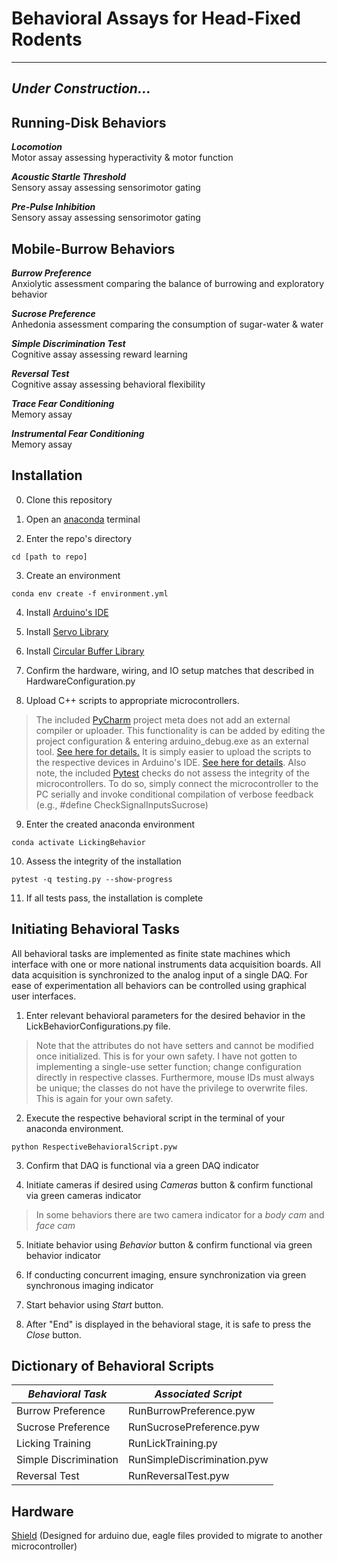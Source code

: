 # Behavioral Assays for Head-Fixed Rodents
---
##    

## **_Under Construction..._**

## Running-Disk Behaviors

**_Locomotion_**     
Motor assay assessing hyperactivity & motor function

**_Acoustic Startle Threshold_**      
Sensory assay assessing sensorimotor gating

**_Pre-Pulse Inhibition_**      
Sensory assay assessing sensorimotor gating

## Mobile-Burrow Behaviors      

**_Burrow Preference_**      
Anxiolytic assessment comparing the balance of burrowing and exploratory behavior

**_Sucrose Preference_**      
Anhedonia assessment comparing the consumption of sugar-water & water     

**_Simple Discrimination Test_**      
Cognitive assay assessing reward learning     

**_Reversal Test_**     
Cognitive assay assessing behavioral flexibility

**_Trace Fear Conditioning_**       
Memory assay        

**_Instrumental Fear Conditioning_**        
Memory assay        

## Installation     
0. Clone this repository  


1. Open an [anaconda](https://www.anaconda.com/) terminal  

2. Enter the repo's directory    

```
cd [path to repo]
```

3. Create an environment

```
conda env create -f environment.yml      
```

4. Install [Arduino's IDE](https://www.arduino.cc/en/software)      

5. Install [Servo Library](https://www.arduino.cc/reference/en/libraries/servo/)

6. Install [Circular Buffer Library](https://www.arduino.cc/reference/en/libraries/circularbuffer/)

7. Confirm the hardware, wiring, and IO setup matches that described in HardwareConfiguration.py      

8. Upload C++ scripts to appropriate microcontrollers.    
> The included [PyCharm](https://www.jetbrains.com/pycharm/) project meta does not add an external compiler or uploader. This functionality is can be added by editing the project configuration & entering arduino_debug.exe as an external tool. [See here for details.](https://samclane.dev/Pycharm-Arduino/) It is simply easier to upload the scripts to the respective devices in Arduino's IDE. [See here for details](https://support.arduino.cc/hc/en-us/articles/4733418441116-Upload-a-sketch-in-Arduino-IDE). Also note, the included [Pytest](https://docs.pytest.org/en/7.1.x/) checks do not assess the integrity of the microcontrollers. To do so, simply connect the microcontroller to the PC serially and invoke conditional compilation of verbose feedback (e.g., #define CheckSignalInputsSucrose)   

9. Enter the created anaconda environment     

```
conda activate LickingBehavior
```

10. Assess the integrity of the installation      

```
pytest -q testing.py --show-progress
```

11. If all tests pass, the installation is complete      

## Initiating Behavioral Tasks      

All behavioral tasks are implemented as finite state machines which interface with one or more national instruments data acquisition boards. All data acquisition is synchronized to the analog input of a single DAQ. For ease of experimentation all behaviors can be controlled using graphical user interfaces.    

1. Enter relevant behavioral parameters for the desired behavior in the LickBehaviorConfigurations.py file. 
> Note that the attributes do not have setters and cannot be modified once initialized. This is for your own safety. I have not gotten to implementing a single-use setter function; change configuration directly in respective classes. Furthermore, mouse IDs must always be unique; the classes do not have the privilege to overwrite files. This is again for your own safety.

2. Execute the respective behavioral script in the terminal of your anaconda environment.

```
python RespectiveBehavioralScript.pyw
```

3. Confirm that DAQ is functional via a green DAQ indicator     

4. Initiate cameras if desired using *Cameras* button & confirm functional via green cameras indicator         
> In some behaviors there are two camera indicator for a *body cam* and *face cam*

5. Initiate behavior using *Behavior* button & confirm functional via green behavior indicator    

6. If conducting concurrent imaging, ensure synchronization via green synchronous imaging indicator   

7. Start behavior using *Start* button.

8. After "End" is displayed in the behavioral stage, it is safe to press the *Close* button.    

## Dictionary of Behavioral Scripts     

| **_Behavioral Task_** | **_Associated Script_** |
| --------------- | ----------------- |
| Burrow Preference | RunBurrowPreference.pyw |
| Sucrose Preference | RunSucrosePreference.pyw |
| Licking Training | RunLickTraining.py |
| Simple Discrimination | RunSimpleDiscrimination.pyw |
| Reversal Test | RunReversalTest.pyw |

## Hardware

[Shield](https://oshpark.com/shared_projects/IC9BiR9Q) (Designed for arduino due, eagle files provided to migrate to another microcontroller)
